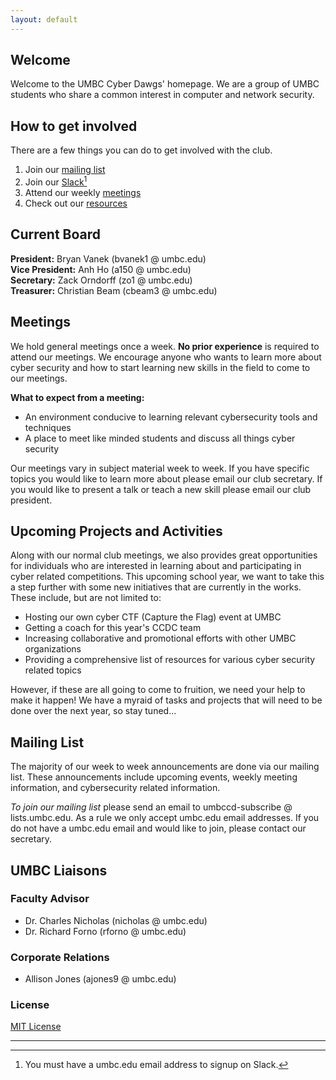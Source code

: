 ```yaml
---
layout: default
---
```


## Welcome

Welcome to the UMBC Cyber Dawgs' homepage. We are a group of UMBC students who
share a common interest in computer and network security. 


## How to get involved 

There are a few things you can do to get involved with the club. 
 
1. Join our [mailing list](#mailinglist)
2. Join our [Slack](https://umbccd.slack.com)[^1]
3. Attend our weekly [meetings](#meetings)
4. Check out our [resources](resources/)

## Current Board

**President:** Bryan Vanek (bvanek1 @ umbc.edu)  
**Vice President:** Anh Ho (a150 @ umbc.edu)  
**Secretary:** Zack Orndorff (zo1 @ umbc.edu)  
**Treasurer:** Christian Beam (cbeam3 @ umbc.edu)  

## Meetings<a name="meetings"><a> 

We hold general meetings once a week. **No prior experience** is required to
attend our meetings. We encourage anyone who wants to learn more about cyber
security and how to start learning new skills in the field to come to our
meetings.

**What to expect from a meeting:**

* An environment conducive to learning relevant cybersecurity tools and
techniques
* A place to meet like minded students and discuss all things cyber security 


Our meetings vary in subject material week to week. If you have specific topics
you would like to learn more about please email our club secretary. If you
would like to present a talk or teach a new skill please email our club
president.

## Upcoming Projects and Activities

Along with our normal club meetings, we also provides great opportunities
for individuals who are interested in learning about and participating in
cyber related competitions. This upcoming school year, we want to take this a
step further with some new initiatives that are currently in the works. These
include, but are not limited to:

* Hosting our own cyber CTF (Capture the Flag) event at UMBC
* Getting a coach for this year's CCDC team
* Increasing collaborative and promotional efforts with other UMBC organizations
* Providing a comprehensive list of resources for various cyber security related topics

However, if these are all going to come to fruition, we need your help to
make it happen! We have a myraid of tasks and projects that will need to be done
over the next year, so stay tuned...

## Mailing List<a name="mailinglist"><a> 

The majority of our week to week announcements are done via our mailing list.
These announcements include upcoming events, weekly meeting information, and
cybersecurity related information. 

*To join our mailing list* please send an email to
umbccd-subscribe @ lists.umbc.edu. As a rule we only accept umbc.edu email
addresses. If you do not have a umbc.edu email and would like to join, please
contact our secretary.


## UMBC Liaisons

### Faculty Advisor 
 
* Dr. Charles Nicholas (nicholas @ umbc.edu)  
* Dr. Richard Forno (rforno @ umbc.edu)  

### Corporate Relations
*  Allison Jones (ajones9 @ umbc.edu) 


### License

[MIT License](http://umbccyberdawgs.github.io/LICENSE.txt)

---
[^1]: You must have a umbc.edu email address to signup on Slack.
